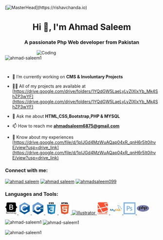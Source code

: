 [![MasterHead](https://1.bp.blogspot.com/-7A4WynwLsM...)](https://rishavchanda.io)
<h1 align="center">Hi 👋, I'm Ahmad Saleem</h1>
<h3 align="center">A passionate Php Web developer from Pakistan</h3>
 <img align="right" alt="Coding" width="400" src="[https://www.google.com/url?sa=i&url=https%3A%2F%2Ftenor.com%2Fview%2Fprogrammer-gif-19019116&psig=AOvVaw3HkP9vBatlPU0lsVr3OiGd&ust=1697126185386000&source=images&cd=vfe&ved=0CBEQjRxqFwoTCOCT4-yt7oEDFQAAAAAdAAAAABAE](https://giphy.com/gifs/dommespace-domme-space-programador-qgQUggAC3Pfv687qPC)" />  
 
<p align="left"> <img src="https://komarev.com/ghpvc/?username=ahmad-saleem1&label=Profile%20views&color=0e75b6&style=flat" alt="ahmad-saleem1" /> </p>

<p align="left"> <a href="https://twitter.com/" target="blank"><img src="https://img.shields.io/twitter/follow/?logo=twitter&style=for-the-badge" alt="" /></a> </p>

- 🔭 I’m currently working on **CMS & Involuntary Projects**

- 👨‍💻 All of my projects are available at [https://drive.google.com/drive/folders/1YQdGW5LaeLyLyZIXIxYb_Mk4ShZP3wYF](https://drive.google.com/drive/folders/1YQdGW5LaeLyLyZIXIxYb_Mk4ShZP3wYF)

- 💬 Ask me about **HTML,CSS,Bootstrap,PHP & MYSQL**

- 📫 How to reach me **ahmadsaleem6875@gmail.com**

- 📄 Know about my experiences [https://drive.google.com/file/d/1pIJGd4MzWuAQap04xR_qnH6r5It0ihvE/view?usp=drive_link](https://drive.google.com/file/d/1pIJGd4MzWuAQap04xR_qnH6r5It0ihvE/view?usp=drive_link)

<h3 align="left">Connect with me:</h3>
<p align="left">
<a href="https://linkedin.com/in/ahmad saleem" target="blank"><img align="center" src="https://raw.githubusercontent.com/rahuldkjain/github-profile-readme-generator/master/src/images/icons/Social/linked-in-alt.svg" alt="ahmad saleem" height="30" width="40" /></a>
<a href="https://fb.com/ahmad saleem" target="blank"><img align="center" src="https://raw.githubusercontent.com/rahuldkjain/github-profile-readme-generator/master/src/images/icons/Social/facebook.svg" alt="ahmad saleem" height="30" width="40" /></a>
<a href="https://instagram.com/ahmadsaleem099" target="blank"><img align="center" src="https://raw.githubusercontent.com/rahuldkjain/github-profile-readme-generator/master/src/images/icons/Social/instagram.svg" alt="ahmadsaleem099" height="30" width="40" /></a>
</p>

<h3 align="left">Languages and Tools:</h3>
<p align="left"> <a href="https://getbootstrap.com" target="_blank" rel="noreferrer"> <img src="https://raw.githubusercontent.com/devicons/devicon/master/icons/bootstrap/bootstrap-plain-wordmark.svg" alt="bootstrap" width="40" height="40"/> </a> <a href="https://www.cprogramming.com/" target="_blank" rel="noreferrer"> <img src="https://raw.githubusercontent.com/devicons/devicon/master/icons/c/c-original.svg" alt="c" width="40" height="40"/> </a> <a href="https://www.w3schools.com/cpp/" target="_blank" rel="noreferrer"> <img src="https://raw.githubusercontent.com/devicons/devicon/master/icons/cplusplus/cplusplus-original.svg" alt="cplusplus" width="40" height="40"/> </a> <a href="https://www.w3schools.com/css/" target="_blank" rel="noreferrer"> <img src="https://raw.githubusercontent.com/devicons/devicon/master/icons/css3/css3-original-wordmark.svg" alt="css3" width="40" height="40"/> </a> <a href="https://www.w3.org/html/" target="_blank" rel="noreferrer"> <img src="https://raw.githubusercontent.com/devicons/devicon/master/icons/html5/html5-original-wordmark.svg" alt="html5" width="40" height="40"/> </a> <a href="https://www.adobe.com/in/products/illustrator.html" target="_blank" rel="noreferrer"> <img src="https://www.vectorlogo.zone/logos/adobe_illustrator/adobe_illustrator-icon.svg" alt="illustrator" width="40" height="40"/> </a> <a href="https://laravel.com/" target="_blank" rel="noreferrer"> <img src="https://raw.githubusercontent.com/devicons/devicon/master/icons/laravel/laravel-plain-wordmark.svg" alt="laravel" width="40" height="40"/> </a> <a href="https://www.mysql.com/" target="_blank" rel="noreferrer"> <img src="https://raw.githubusercontent.com/devicons/devicon/master/icons/mysql/mysql-original-wordmark.svg" alt="mysql" width="40" height="40"/> </a> <a href="https://www.photoshop.com/en" target="_blank" rel="noreferrer"> <img src="https://raw.githubusercontent.com/devicons/devicon/master/icons/photoshop/photoshop-line.svg" alt="photoshop" width="40" height="40"/> </a> <a href="https://www.php.net" target="_blank" rel="noreferrer"> <img src="https://raw.githubusercontent.com/devicons/devicon/master/icons/php/php-original.svg" alt="php" width="40" height="40"/> </a> </p>

<p><img align="left" src="https://github-readme-stats.vercel.app/api/top-langs?username=ahmad-saleem1&show_icons=true&locale=en&layout=compact" alt="ahmad-saleem1" /></p>

<p>&nbsp;<img align="center" src="https://github-readme-stats.vercel.app/api?username=ahmad-saleem1&show_icons=true&locale=en" alt="ahmad-saleem1" /></p>

<p><img align="center" src="https://github-readme-streak-stats.herokuapp.com/?user=ahmad-saleem1&" alt="ahmad-saleem1" /></p>
